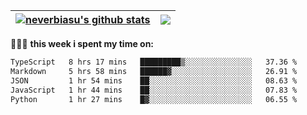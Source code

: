 | <a href="https://github.com/neverbiasu"><img align="center" src="https://github-readme-stats.vercel.app/api?username=neverbiasu&theme=dracula&show_icons=true&hide_border=true&count_private=true" alt="neverbiasu's github stats" /></a> | <a href="https://github.com/neverbiasu"><img align="center" src="https://github-readme-stats.vercel.app/api/top-langs/?username=neverbiasu&theme=dracula&show_icons=true&hide_border=true&layout=compact" /></a> |
| ------------- | ------------- |

👨🏾‍💻 **this week i spent my time on:**
<!--START_SECTION:waka-->

```txt
TypeScript   8 hrs 17 mins   █████████▒░░░░░░░░░░░░░░░   37.36 %
Markdown     5 hrs 58 mins   ██████▓░░░░░░░░░░░░░░░░░░   26.91 %
JSON         1 hr 54 mins    ██░░░░░░░░░░░░░░░░░░░░░░░   08.63 %
JavaScript   1 hr 44 mins    ██░░░░░░░░░░░░░░░░░░░░░░░   07.83 %
Python       1 hr 27 mins    █▓░░░░░░░░░░░░░░░░░░░░░░░   06.55 %
```

<!--END_SECTION:waka-->
